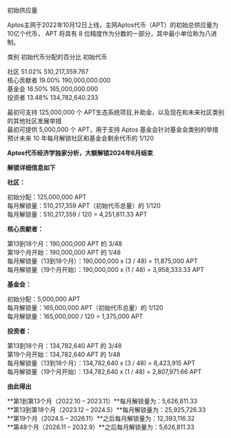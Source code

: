 初始供应量

Aptos主网于2022年10月12日上线，主网Aptos代币（APT）的初始总供应量为10亿个代币， APT 将具有 8 位精度作为分数的一部分，其中最小单位称为八进制。


类别	初始代币分配的百分比	初始代币

社区	51.02%	510,217,359.767  
核心贡献者	19.00%	190,000,000.000  
基金会	16.50%	165,000,000.000  
投资者	13.48%	134,782,640.233  


最初可支持 125,000,000 个 APT生态系统项目,补助金，以及现在和未来社区类别的其他社区发展举措  
最初可提供 5,000,000 个 APT，用于支持 Aptos 基金会针对基金会类别的举措  
预计未来 10 年每月解锁社区和基金会剩余代币的 1/120  


**Aptos代币经济学独家分析，大额解锁2024年6月结束**  

**解锁详细信息如下**

**社区：**

初始分配：125,000,000 APT  
每月解锁量：510,217,359 APT（初始代币总量）的 1/120  
每月解锁量：510,217,359 / 120 = 4,251,811.33 APT


**核心贡献者：**

第13到18个月：190,000,000 APT 的 3/48  
第19个月开始：190,000,000 APT 的 1/48  
每月解锁量（13到18个月）：190,000,000 x (3 / 48) = 11,875,000 APT  
每月解锁量（19个月开始）：190,000,000 x (1 / 48) = 3,958,333.33 APT


**基金会：**

初始分配：5,000,000 APT  
每月解锁量：165,000,000 APT（初始代币总量）的 1/120  
每月解锁量：165,000,000 / 120 = 1,375,000 APT


**投资者：**

第13到18个月：134,782,640 APT 的 3/48  
第19个月开始：134,782,640 APT 的 1/48  
每月解锁量（13到18个月）：134,782,640 x (3 / 48) = 8,423,915 APT  
每月解锁量（19个月开始）：134,782,640 x (1 / 48) = 2,807,971.66 APT

**由此得出**

**第1到第13个月（2022.10 – 2023.11）**每月解锁量为：5,626,811.33  
**第13到第18个月（2023.12 – 2024.5）**每月解锁量为：25,925,726.33  
**第19个月（2024.5 – 2026.11）**之后每月解锁量为：12,393,116.32  
**第48个月（2026.11 – 2032.9）**之后每月解锁量为：5,626,811.33  

